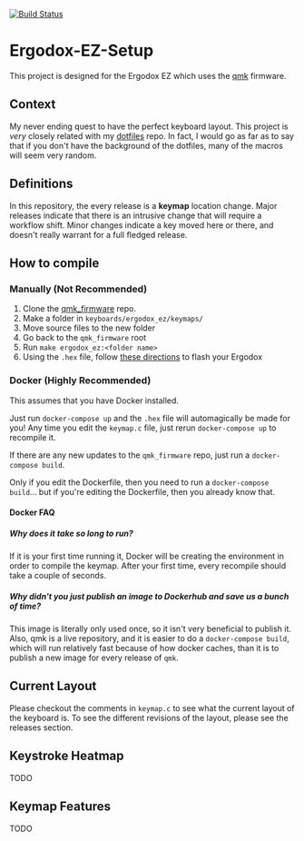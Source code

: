 [![Build Status](https://travis-ci.com/agupta231/Ergodox-EZ-Setup.svg?branch=master)](https://travis-ci.com/agupta231/Ergodox-EZ-Setup)
# Ergodox-EZ-Setup

This project is designed for the Ergodox EZ which uses the [qmk](https://github.com/qmk/qmk_firmware)
firmware. 

## Context
My never ending quest to have the perfect keyboard layout. This project is *very* closely related
with my [dotfiles](https://github.com/agupta231/dotfiles) repo. In fact, I would go as far as to say
that if you don't have the background of the dotfiles, many of the macros will seem very random.

## Definitions
In this repository, the every release is a **keymap** location change. Major releases indicate that
there is an intrusive change that will require a workflow shift. Minor changes indicate a key moved
here or there, and doesn't really warrant for a full fledged release.

## How to compile
### Manually (Not Recommended)
1. Clone the [qmk_firmware](https://github.com/qmk/qmk_firmware) repo.
2. Make a folder in `keyboards/ergodox_ez/keymaps/`
3. Move source files to the new folder
4. Go back to the `qmk_firmware` root
5. Run `make ergodox_ez:<folder name>`
6. Using the `.hex` file, follow [these directions](https://www.youtube.com/watch?v=9PyiGUO9_KQ) to
flash your Ergodox

### Docker (Highly Recommended)
This assumes that you have Docker installed.

Just run `docker-compose up` and the `.hex` file will automagically be made for you! Any time you 
edit the `keymap.c` file, just rerun `docker-compose up` to recompile it.

If there are any new updates to the	`qmk_firmware` repo, just run a `docker-compose build`.

Only if you edit the Dockerfile, then you need to run a `docker-compose build`... but if you're
editing the Dockerfile, then you already know that.

#### Docker FAQ
##### Why does it take so long to run?
If it is your first time running it, Docker will be creating the environment in order to compile the
keymap. After your first time, every recompile should take a couple of seconds.

##### Why didn't you just publish an image to Dockerhub and save us a bunch of time?
This image is literally only used once, so it isn't very beneficial to publish it. Also, qmk is a
live repository, and it is easier to do a `docker-compose build`, which will run relatively fast
because of how docker caches, than it is to publish a new image for every release of `qmk`.

## Current Layout
Please checkout the comments in `keymap.c` to see what the current layout of the keyboard is. To 
see the different revisions of the layout, please see the releases section.

## Keystroke Heatmap
TODO

## Keymap Features
TODO
